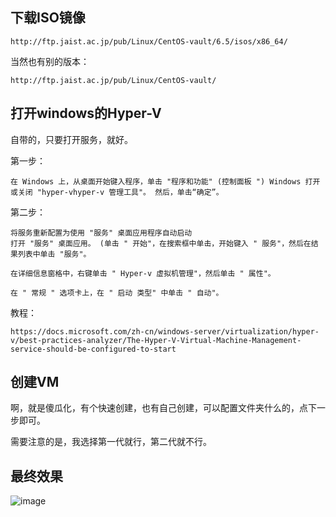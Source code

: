 ## 下载ISO镜像
```
http://ftp.jaist.ac.jp/pub/Linux/CentOS-vault/6.5/isos/x86_64/
```

当然也有别的版本：
```
http://ftp.jaist.ac.jp/pub/Linux/CentOS-vault/
```

## 打开windows的Hyper-V
自带的，只要打开服务，就好。


第一步：
```
在 Windows 上，从桌面开始键入程序，单击 "程序和功能" (控制面板 ") Windows 打开或关闭 "hyper-vhyper-v 管理工具"。 然后，单击“确定”。
```

第二步：
```
将服务重新配置为使用 "服务" 桌面应用程序自动启动
打开 "服务" 桌面应用。 (单击 " 开始"，在搜索框中单击，开始键入 " 服务"，然后在结果列表中单击 "服务"。

在详细信息窗格中，右键单击 " Hyper-v 虚拟机管理"，然后单击 " 属性"。

在 " 常规 " 选项卡上，在 " 启动 类型" 中单击 " 自动"。
```

教程：
```
https://docs.microsoft.com/zh-cn/windows-server/virtualization/hyper-v/best-practices-analyzer/The-Hyper-V-Virtual-Machine-Management-service-should-be-configured-to-start
```

## 创建VM
啊，就是傻瓜化，有个快速创建，也有自己创建，可以配置文件夹什么的，点下一步即可。

需要注意的是，我选择第一代就行，第二代就不行。


## 最终效果

![image](https://user-images.githubusercontent.com/6395350/187237156-c9a7d99c-375f-4f87-a93c-ff5bcf272c89.png)
